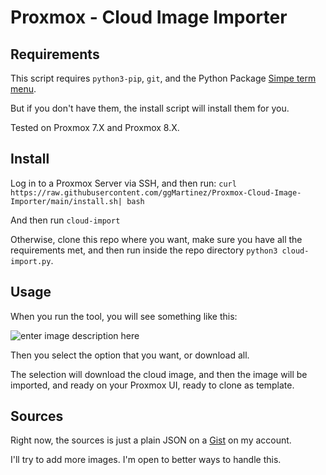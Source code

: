# Proxmox - Cloud Image Importer

 
## Requirements 
This script requires `python3-pip`, `git`, and the Python Package [Simpe term menu](https://pypi.org/project/simple-term-menu/). 

But if you don't have them, the install script will install them for you.

Tested on Proxmox 7.X and Proxmox 8.X.
## Install 

Log in to a Proxmox Server via SSH, and then run: 
`curl https://raw.githubusercontent.com/ggMartinez/Proxmox-Cloud-Image-Importer/main/install.sh| bash`

And then run `cloud-import`
 
 Otherwise, clone this repo where you want, make sure you have all the requirements met, and then run inside the repo directory `python3 cloud-import.py`.

## Usage

When you run the tool, you will see something like this:

![enter image description here](https://i.ibb.co/sgn3FgL/Screenshot-2024-08-27-at-2-37-49-PM.png)

Then you select the option that you want, or download all. 

The selection will download the cloud image, and then the image will be imported, and ready on your Proxmox UI, ready to clone as template. 

## Sources
Right now, the sources is just a plain JSON on a [Gist](https://gist.githubusercontent.com/ggMartinez/f20f83d6a7630ab49d782abfe9017bc5/raw/3fb857a37b413403322e21469e155922bbac7d0c/sources.json) on my account. 

I'll try to add more images. I'm open to better ways to handle this.